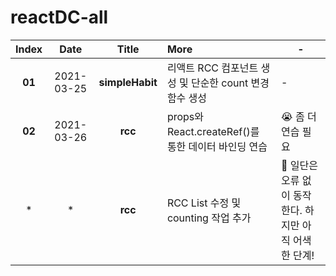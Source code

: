 # reactDC-all

| Index  |    Date    |      Title      | More                                                    | -                                                      |
| :----: | :--------: | :-------------: | :------------------------------------------------------ | ------------------------------------------------------ |
| **01** | 2021-03-25 | **simpleHabit** | 리액트 RCC 컴포넌트 생성 및 단순한 count 변경 함수 생성 | -                                                      |
| **02** | 2021-03-26 |     **rcc**     | props와 React.createRef()를 통한 데이터 바인딩 연습     | 😭 좀 더 연습 필요                                     |
|   \*   |     \*     |     **rcc**     | RCC List 수정 및 counting 작업 추가                     | 🌻 일단은 오류 없이 동작한다. 하지만 아직 어색한 단계! |

